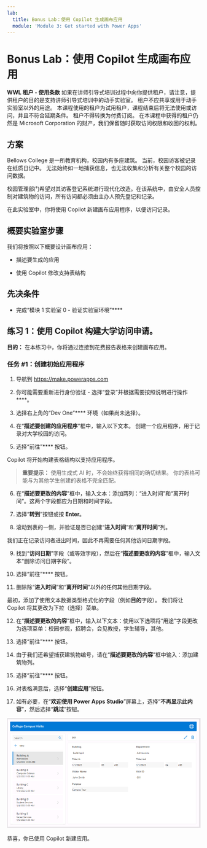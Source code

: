 ```yaml
---
lab:
  title: Bonus Lab：使用 Copilot 生成画布应用
  module: 'Module 3: Get started with Power Apps'
---
```


# Bonus Lab：使用 Copilot 生成画布应用

**WWL 租户 - 使用条款** 如果在讲师引导式培训过程中向你提供租户，请注意，提供租户的目的是支持讲师引导式培训中的动手实验室。 租户不应共享或用于动手实验室以外的用途。 本课程使用的租户为试用租户，课程结束后将无法使用或访问，并且不符合延期条件。 租户不得转换为付费订阅。 在本课程中获得的租户仍然是 Microsoft Corporation 的财产，我们保留随时获取访问权限和收回的权利。 

## 方案

Bellows College 是一所教育机构，校园内有多座建筑。 当前，校园访客被记录在纸质日记中。 无法始终如一地捕获信息，也无法收集和分析有关整个校园的访问数据。

校园管理部门希望对其访客登记系统进行现代化改造。在该系统中，由安全人员控制对建筑物的访问，所有访问都必须由主办人预先登记和记录。

在此实验室中，你将使用 Copilot 新建画布应用程序，以便访问记录。 

## 概要实验室步骤

我们将按照以下概要设计画布应用：

- 描述要生成的应用

- 使用 Copilot 修改支持表结构

 ## 先决条件

- 完成“模块 1 实验室 0 - 验证实验室环境”****

## 练习 1：使用 Copilot 构建大学访问申请。

**目的：** 在本练习中，你将通过连接到花费报告表格来创建画布应用。

### 任务 \#1：创建初始应用程序

1. 导航到 https://make.powerapps.com

2. 你可能需要重新进行身份验证 - 选择“登录”并根据需要按照说明进行操作****。

3. 选择右上角的“Dev One”**** 环境（如果尚未选择）。

4. 在“**描述要创建的应用程序**”框中，输入以下文本。 创建一个应用程序，用于记录对大学校园的访问。 

5. 选择“前往”**** 按钮。

Copilot 将开始构建表格结构以支持应用程序。 

> **重要提示：** 使用生成式 AI 时，不会始终获得相同的确切结果。 你的表格可能与为其他学生创建的表格不完全匹配。 

6. 在“**描述要更改的内容**”框中，输入文本：添加两列：“进入时间”和“离开时间”。这两个字段都应为日期和时间字段。  

7. 选择“**转到**”按钮或按 **Enter**。 

8. 滚动到表的一侧，并验证是否已创建“**进入时间**”和“**离开时间**”列。 

我们正在记录访问者进出时间，因此不再需要任何其他访问日期字段。 

9. 找到“**访问日期**”字段（或等效字段），然后在“**描述要更改的内容**”框中，输入文本“删除访问日期字段”。 

10. 选择“前往”**** 按钮。 

11. 删除除“**进入时间**”和“**离开时间**”以外的任何其他日期字段。 

最初，添加了使用文本数据类型格式化的字段（例如**目的**字段）。 我们将让 Copilot 将其更改为下拉（选择）菜单。 

12. 在“**描述要更改的内容**”框中，输入以下文本：使用以下选项将“用途”字段更改为选项菜单：校园参观，招聘会，会见教授，学生辅导，其他。 

13. 选择“前往”**** 按钮。 

14. 由于我们还希望捕获建筑物编号，请在“**描述要更改的内容**”框中输入：添加建筑物列。 

15. 选择“前往”**** 按钮。 

16. 对表格满意后，选择“**创建应用**”按钮。 

17. 如有必要，在“**欢迎使用 Power Apps Studio**”屏幕上，选择“**不再显示此内容**”，然后选择“**跳过**”按钮。 

![刚刚创建的应用的屏幕截图](media/bonus-lab-copilot-01.png)

恭喜，你已使用 Copilot 新建应用。 
